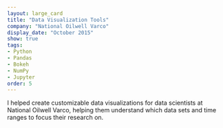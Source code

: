 ```yaml
---
layout: large_card
title: "Data Visualization Tools"
company: "National Oilwell Varco"
display_date: "October 2015"
show: true
tags:
- Python
- Pandas
- Bokeh
- NumPy
- Jupyter
order: 5
---
```


I helped create customizable data visualizations for data scientists at National Oilwell Varco, helping them
understand which data sets and time ranges to focus their research on.
